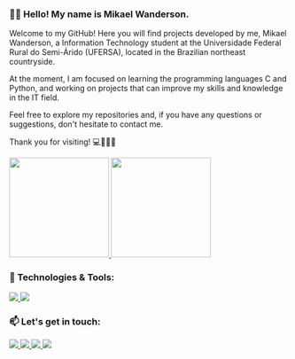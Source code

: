 ### 👋🏻 Hello! My name is Mikael Wanderson. 

Welcome to my GitHub! Here you will find projects developed by me, Mikael Wanderson, a Information Technology student at the Universidade Federal Rural do Semi-Árido (UFERSA), located in the Brazilian northeast countryside.

At the moment, I am focused on learning the programming languages C and Python, and working on projects that can improve my skills and knowledge in the IT field.

Feel free to explore my repositories and, if you have any questions or suggestions, don't hesitate to contact me. 

Thank you for visiting! 💻👨‍💻🌵

<div>
  <a href="https://github.com/mikaelwmds">
    <img height="180em" src="https://github-readme-stats.vercel.app/api?username=mikaelwmds&show_icons=true&theme=algolia&include_all_commits=true&count_private=true"/>
    <img height="180em" src="https://github-readme-stats.vercel.app/api/top-langs/?username=mikaelwmds&layout=compact&langs_count=16&theme=algolia"/>
  </a>
</div>

### 🔧 Technologies & Tools:

</div>
  <a href="https://en.wikipedia.org/wiki/C_(programming_language)">
    <img src="https://img.shields.io/static/v1?label=Language&message=C&color=white"/>
</a>
<a href="https://www.python.org/">
  <img src="https://img.shields.io/static/v1?label=Language&message=Python&color=white&"/>
</a>
</div>

### 📫 Let's get in touch:

<div>
  <a href="https://www.linkedin.com/in/mikael-wanderson-moura-dos-santos-264158271/" target="_blank">
    <img src="https://img.shields.io/badge/-LinkedIn-%230077B5?style=for-the-badge&logo=linkedin&logoColor=white" target="_blank">
  </a>
  <a href="https://github.com/mikaelwmds" target="_blank">
    <img src="https://img.shields.io/badge/-GitHub-%23181717?style=for-the-badge&logo=github&logoColor=white" target="_blank">
  </a>
  <a href="https://www.instagram.com/mikaelwmds/" target="_blank">
    <img src="https://img.shields.io/badge/-Instagram-%23E4405F?style=for-the-badge&logo=instagram&logoColor=white" target="_blank">
  </a>
  <a href="https://beacons.ai/mikaelwmds" target="_blank">
  <img src="https://img.shields.io/badge/-Beacons.ai-black?style=for-the-badge&logo=beaconsai&logoColor=white" target="_blank">
  </a>
</div>
